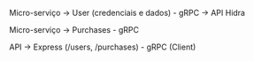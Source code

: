Micro-serviço -> User (credenciais e dados) - gRPC -> API Hidra

Micro-serviço -> Purchases - gRPC

API -> Express (/users, /purchases) - gRPC (Client)

